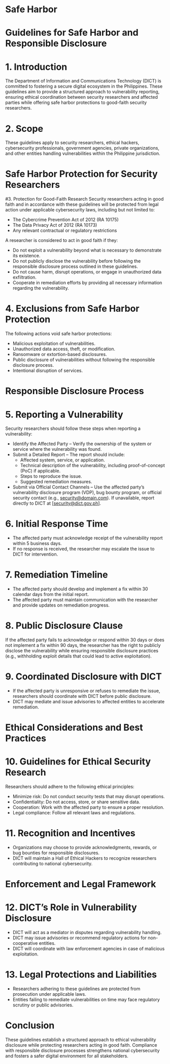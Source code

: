 # Safe Harbor

# Guidelines for Safe Harbor and Responsible Disclosure

# 1. Introduction
The Department of Information and Communications Technology (DICT) is committed to fostering a secure digital ecosystem in the Philippines. These guidelines aim to provide a structured approach to vulnerability reporting, ensuring ethical coordination between security researchers and affected parties while offering safe harbor protections to good-faith security researchers.

# 2. Scope
These guidelines apply to security researchers, ethical hackers, cybersecurity professionals, government agencies, private organizations, and other entities handling vulnerabilities within the Philippine jurisdiction.

# Safe Harbor Protection for Security Researchers
#3. Protection for Good-Faith Research
Security researchers acting in good faith and in accordance with these guidelines will be protected from legal action under applicable cybersecurity laws, including but not limited to:
* The Cybercrime Prevention Act of 2012 (RA 10175)
* The Data Privacy Act of 2012 (RA 10173)
* Any relevant contractual or regulatory restrictions

A researcher is considered to act in good faith if they:
* Do not exploit a vulnerability beyond what is necessary to demonstrate its existence.
* Do not publicly disclose the vulnerability before following the responsible disclosure process outlined in these guidelines.
* Do not cause harm, disrupt operations, or engage in unauthorized data exfiltration.
* Cooperate in remediation efforts by providing all necessary information regarding the vulnerability.

# 4. Exclusions from Safe Harbor Protection
The following actions void safe harbor protections:
* Malicious exploitation of vulnerabilities.
* Unauthorized data access, theft, or modification.
* Ransomware or extortion-based disclosures.
* Public disclosure of vulnerabilities without following the responsible disclosure process.
* Intentional disruption of services.

# Responsible Disclosure Process
# 5. Reporting a Vulnerability
Security researchers should follow these steps when reporting a vulnerability:
* Identify the Affected Party – Verify the ownership of the system or service where the vulnerability was found.
* Submit a Detailed Report – The report should include:
  * Affected system, service, or application.
  * Technical description of the vulnerability, including proof-of-concept (PoC) if applicable.
  * Steps to reproduce the issue.
  * Suggested remediation measures.
* Submit via Official Contact Channels – Use the affected party’s vulnerability disclosure program (VDP), bug bounty program, or official security contact (e.g., security@domain.com). If unavailable, report directly to DICT at [security@dict.gov.ph].

# 6. Initial Response Time
* The affected party must acknowledge receipt of the vulnerability report within 5 business days.
* If no response is received, the researcher may escalate the issue to DICT for intervention.

# 7. Remediation Timeline
* The affected party should develop and implement a fix within 30 calendar days from the initial report.
* The affected party must maintain communication with the researcher and provide updates on remediation progress.

# 8. Public Disclosure Clause
If the affected party fails to acknowledge or respond within 30 days or does not implement a fix within 90 days, the researcher has the right to publicly disclose the vulnerability while ensuring responsible disclosure practices (e.g., withholding exploit details that could lead to active exploitation).

# 9. Coordinated Disclosure with DICT
* If the affected party is unresponsive or refuses to remediate the issue, researchers should coordinate with DICT before public disclosure.
* DICT may mediate and issue advisories to affected entities to accelerate remediation.

# Ethical Considerations and Best Practices
# 10. Guidelines for Ethical Security Research
Researchers should adhere to the following ethical principles:
* Minimize risk: Do not conduct security tests that may disrupt operations.
* Confidentiality: Do not access, store, or share sensitive data.
* Cooperation: Work with the affected party to ensure a proper resolution.
* Legal compliance: Follow all relevant laws and regulations.

# 11. Recognition and Incentives
* Organizations may choose to provide acknowledgments, rewards, or bug bounties for responsible disclosures.
* DICT will maintain a Hall of Ethical Hackers to recognize researchers contributing to national cybersecurity.

# Enforcement and Legal Framework
# 12. DICT’s Role in Vulnerability Disclosure
* DICT will act as a mediator in disputes regarding vulnerability handling.
* DICT may issue advisories or recommend regulatory actions for non-cooperative entities.
* DICT will coordinate with law enforcement agencies in case of malicious exploitation.

# 13. Legal Protections and Liabilities
* Researchers adhering to these guidelines are protected from prosecution under applicable laws.
* Entities failing to remediate vulnerabilities on time may face regulatory scrutiny or public advisories.

# Conclusion
These guidelines establish a structured approach to ethical vulnerability disclosure while protecting researchers acting in good faith. Compliance with responsible disclosure processes strengthens national cybersecurity and fosters a safer digital environment for all stakeholders.
